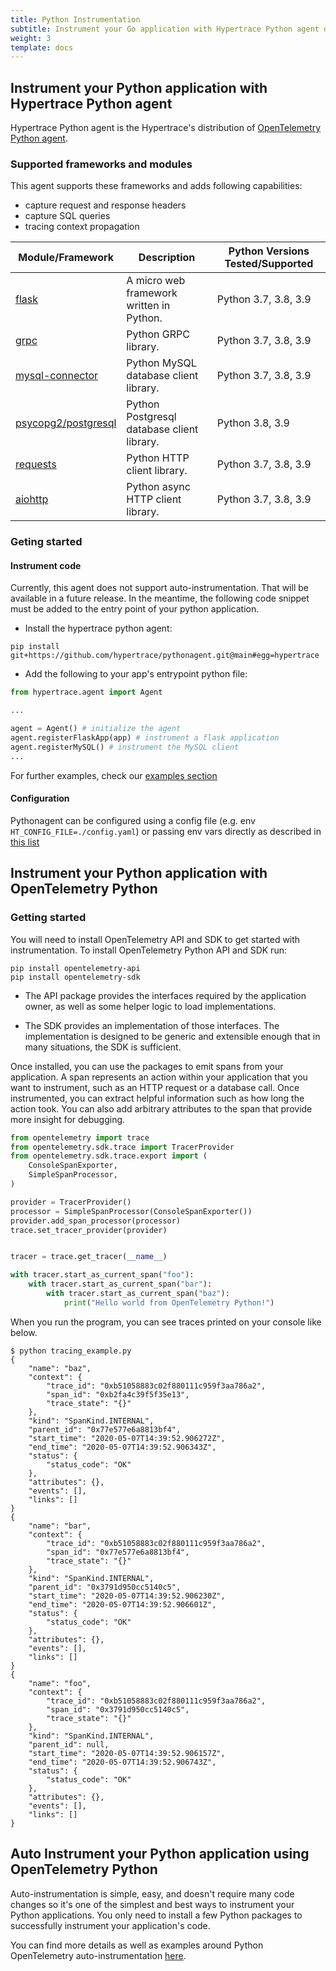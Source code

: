 ```yaml
---
title: Python Instrumentation
subtitle: Instrument your Go application with Hypertrace Python agent or OpenTelemetry Python agent. 
weight: 3
template: docs
---
```


## Instrument your Python application with Hypertrace Python agent

Hypertrace Python agent is the Hypertrace's distribution of [OpenTelemetry Python agent](https://github.com/open-telemetry/opentelemetry-python).

### Supported frameworks and modules
This agent supports these frameworks and adds following capabilities:

- capture request and response headers
- capture SQL queries
- tracing context propagation

| Module/Framework | Description | Python Versions Tested/Supported|
|------|-------------| ---------------|
| [flask](https://flask.palletsprojects.com/en/1.1.x/api)|A micro web framework written in Python.| Python 3.7, 3.8, 3.9|
| [grpc](https://grpc.github.io/grpc/python/)|Python GRPC library.| Python 3.7, 3.8, 3.9|
| [mysql-connector](https://dev.mysql.com/doc/connector-python/en/)| Python MySQL database client library.| Python 3.7, 3.8, 3.9|
| [psycopg2/postgresql](https://www.psycopg.org/docs/)|Python Postgresql database client library. | Python 3.8, 3.9|
| [requests](https://docs.python-requests.org/en/master/)|Python HTTP client library.| Python 3.7, 3.8, 3.9|
| [aiohttp](https://docs.aiohttp.org/en/stable/)|Python async HTTP client library.| Python 3.7, 3.8, 3.9|

### Geting started

#### Instrument code
Currently, this agent does not support auto-instrumentation. That will be available in a future release. In the meantime, the following code snippet must be added to the entry point of your python application.

- Install the hypertrace python agent:
```
pip install git+https://github.com/hypertrace/pythonagent.git@main#egg=hypertrace
```

- Add the following to your app's entrypoint python file:

```python
from hypertrace.agent import Agent

...

agent = Agent() # initialize the agent
agent.registerFlaskApp(app) # instrument a flask application
agent.registerMySQL() # instrument the MySQL client
...
```

For further examples, check our [examples section](https://github.com/hypertrace/pythonagent/blob/main/examples)

#### Configuration

Pythonagent can be configured using a config file (e.g. env `HT_CONFIG_FILE=./config.yaml`) or passing env vars directly as described in [this list](https://github.com/hypertrace/agent-config/blob/main/ENV_VARS.md)

## Instrument your Python application with OpenTelemetry Python 

### Getting started
You will need to install OpenTelemetry API and SDK to get started with instrumentation. To install OpenTelemetry Python API and SDK run:

```
pip install opentelemetry-api
pip install opentelemetry-sdk
```

- The API package provides the interfaces required by the application owner, as well as some helper logic to load implementations.

- The SDK provides an implementation of those interfaces. The implementation is designed to be generic and extensible enough that in many situations, the SDK is sufficient.

Once installed, you can use the packages to emit spans from your application. A span represents an action within your application that you want to instrument, such as an HTTP request or a database call. Once instrumented, you can extract helpful information such as how long the action took. You can also add arbitrary attributes to the span that provide more insight for debugging.

```python
from opentelemetry import trace
from opentelemetry.sdk.trace import TracerProvider
from opentelemetry.sdk.trace.export import (
    ConsoleSpanExporter,
    SimpleSpanProcessor,
)

provider = TracerProvider()
processor = SimpleSpanProcessor(ConsoleSpanExporter())
provider.add_span_processor(processor)
trace.set_tracer_provider(provider)


tracer = trace.get_tracer(__name__)

with tracer.start_as_current_span("foo"):
    with tracer.start_as_current_span("bar"):
        with tracer.start_as_current_span("baz"):
            print("Hello world from OpenTelemetry Python!")
```

When you run the program, you can see traces printed on your console like below. 

```
$ python tracing_example.py
{
    "name": "baz",
    "context": {
        "trace_id": "0xb51058883c02f880111c959f3aa786a2",
        "span_id": "0xb2fa4c39f5f35e13",
        "trace_state": "{}"
    },
    "kind": "SpanKind.INTERNAL",
    "parent_id": "0x77e577e6a8813bf4",
    "start_time": "2020-05-07T14:39:52.906272Z",
    "end_time": "2020-05-07T14:39:52.906343Z",
    "status": {
        "status_code": "OK"
    },
    "attributes": {},
    "events": [],
    "links": []
}
{
    "name": "bar",
    "context": {
        "trace_id": "0xb51058883c02f880111c959f3aa786a2",
        "span_id": "0x77e577e6a8813bf4",
        "trace_state": "{}"
    },
    "kind": "SpanKind.INTERNAL",
    "parent_id": "0x3791d950cc5140c5",
    "start_time": "2020-05-07T14:39:52.906230Z",
    "end_time": "2020-05-07T14:39:52.906601Z",
    "status": {
        "status_code": "OK"
    },
    "attributes": {},
    "events": [],
    "links": []
}
{
    "name": "foo",
    "context": {
        "trace_id": "0xb51058883c02f880111c959f3aa786a2",
        "span_id": "0x3791d950cc5140c5",
        "trace_state": "{}"
    },
    "kind": "SpanKind.INTERNAL",
    "parent_id": null,
    "start_time": "2020-05-07T14:39:52.906157Z",
    "end_time": "2020-05-07T14:39:52.906743Z",
    "status": {
        "status_code": "OK"
    },
    "attributes": {},
    "events": [],
    "links": []
}
```

## Auto Instrument your Python application using OpenTelemetry Python 

Auto-instrumentation is simple, easy, and doesn't require many code changes so it's one of the simplest and best ways to instrument your Python applications. You only need to install a few Python packages to successfully instrument your application's code.

You can find more details as well as examples around Python OpenTelemetry auto-instrumentation [here](https://github.com/open-telemetry/opentelemetry-python/tree/main/docs/examples/auto-instrumentation). 


